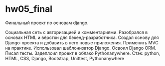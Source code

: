 # hw05_final
Финальный проект по основам django.

Социальная сеть с авторизацией и комментариями.
Разобрался в основах HTML и вёрстки для бэкенд-разработчика. Создал основу для Django-проекта и добавить в него новые приложения. Применить MVC на практике. Использовал шаблонизатор Django. Освоил Django ORM. Писал тесты. Задеплоил проект в облако Pythonanywhere.
Стэк: python, HTML, CSS, Django, Bootstrap, Unittest, Pythonanywhere